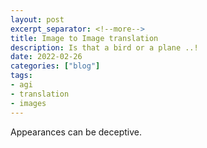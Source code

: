 ```yaml
---
layout: post
excerpt_separator: <!--more-->
title: Image to Image translation
description: Is that a bird or a plane ..!
date: 2022-02-26
categories: ["blog"]
tags:
- agi
- translation
- images
---
```


Appearances can be deceptive.